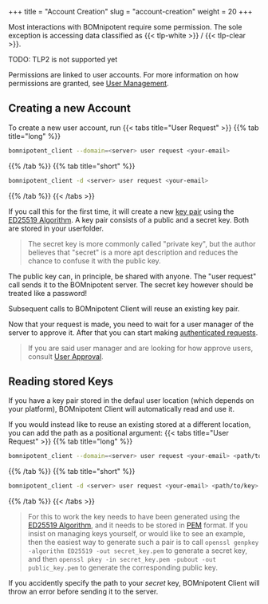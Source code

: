 +++
title = "Account Creation"
slug = "account-creation"
weight = 20
+++

Most interactions with BOMnipotent require some permission. The sole exception is accessing data classified as {{< tlp-white >}} / {{< tlp-clear >}}.

TODO: TLP2 is not supported yet

Permissions are linked to user accounts. For more information on how permissions are granted, see [User Management](/client/system-manager/user-management).

## Creating a new Account

To create a new user account, run
{{< tabs title="User Request" >}}
{{% tab title="long" %}}
```bash
bomnipotent_client --domain=<server> user request <your-email>
```
{{% /tab %}}
{{% tab title="short" %}}
```bash
bomnipotent_client -d <server> user request <your-email>
```
{{% /tab %}}
{{< /tabs >}}

If you call this for the first time, it will create a new [key pair](https://en.wikipedia.org/wiki/Public-key_cryptography) using the [ED25519 Algorithm](https://en.wikipedia.org/wiki/EdDSA#Ed25519). A key pair consists of a public and a secret key. Both are stored in your userfolder.

> The secret key is more commonly called "private key", but the author believes that "secret" is a more apt description and reduces the chance to confuse it with the public key.

The public key can, in principle, be shared with anyone. The "user request" call sends it to the BOMnipotent server. The secret key however should be treated like a password!

Subsequent calls to BOMnipotent Client will reuse an existing key pair.

Now that your request is made, you need to wait for a user manager of the server to approve it. After that you can start making [authenticated requests](/client/basics/authenticating/).

> If you are said user manager and are looking for how approve users, consult [User Approval](/client/system-manager/user-management/user-approval/).

## Reading stored Keys

If you have a key pair stored in the defaul user location (which depends on your platform), BOMnipotent Client will automatically read and use it.

If you would instead like to reuse an existing stored at a different location, you can add the path as a positional argument:
{{< tabs title="User Request" >}}
{{% tab title="long" %}}
```bash
bomnipotent_client --domain=<server> user request <your-email> <path/to/key>
```
{{% /tab %}}
{{% tab title="short" %}}
```bash
bomnipotent_client -d <server> user request <your-email> <path/to/key>
```
{{% /tab %}}
{{< /tabs >}}


> For this to work the key needs to have been generated using the [ED25519 Algorithm](https://en.wikipedia.org/wiki/EdDSA#Ed25519), and it needs to be stored in [PEM](https://en.wikipedia.org/wiki/Privacy-Enhanced_Mail) format. If you insist on managing keys yourself, or would like to see an example, then the easiest way to generate such a pair is to call `openssl genpkey -algorithm ED25519 -out secret_key.pem` to generate a secret key, and then `openssl pkey -in secret_key.pem -pubout -out public_key.pem` to generate the corresponding public key.

If you accidently specify the path to your *secret* key, BOMnipotent Client will throw an error before sending it to the server.
